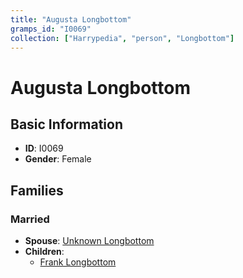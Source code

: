 ```yaml
---
title: "Augusta Longbottom"
gramps_id: "I0069"
collection: ["Harrypedia", "person", "Longbottom"]
---
```


# Augusta Longbottom

## Basic Information

- **ID**: I0069
- **Gender**: Female

## Families

### Married

- **Spouse**: [Unknown Longbottom](//Longbottom/I0087/)
- **Children**:
  - [Frank Longbottom](//Longbottom/Frank/)

